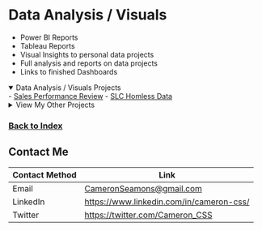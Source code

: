 # Data Analysis / Visuals
   - Power BI Reports
   - Tableau Reports
   - Visual Insights to personal data projects
   - Full analysis and reports on data projects
   - Links to finished Dashboards

<details open>
  <summary>Data Analysis / Visuals Projects</summary>
- <a href="https://github.com/CameronCSS/PersonalProjects/tree/main/Data%20Analysis/Sales%20Performance%20Review" target="new">Sales Performance Review</a>
- <a href="https://github.com/CameronCSS/PersonalProjects/blob/main/Data%20Analysis/SLC%20Homless%20Data" target="new">SLC Homless Data</a>

</details>

<details>
  <summary>View My Other Projects</summary>
    
**-<a href="https://github.com/CameronCSS/PersonalProjects/tree/main/SQL%20Projects" target="new"> SQL Projects/Practice</a>**
   - SQL training
   - Practice code from Interview situations
   - SQL code I was messing around with and wanted to record so I could reference it later
    
    
**-<a href="https://github.com/CameronCSS/PersonalProjects/tree/main/Programming%20Projects" target="new"> Programming Projects</a>**
   - Python code practice
   - Python Library breakdowns
   - Miscellaneous apps and programs
    
</details>

### <a href="https://github.com/CameronCSS/PersonalProjects">Back to Index</a>

## Contact Me

| Contact Method | Link |
| --- | --- |
| Email | CameronSeamons@gmail.com |
| LinkedIn | https://www.linkedin.com/in/cameron-css/|
| Twitter | https://twitter.com/Cameron_CSS |
